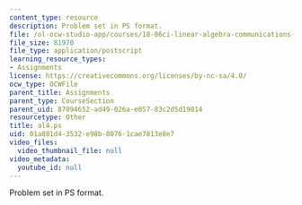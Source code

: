 ```yaml
---
content_type: resource
description: Problem set in PS format.
file: /ol-ocw-studio-app/courses/18-06ci-linear-algebra-communications-intensive-spring-2004/01a881d43532e98b80761cae7813e8e7_al4.ps
file_size: 81970
file_type: application/postscript
learning_resource_types:
- Assignments
license: https://creativecommons.org/licenses/by-nc-sa/4.0/
ocw_type: OCWFile
parent_title: Assignments
parent_type: CourseSection
parent_uid: 87094652-ad49-026a-e057-83c2d5d19014
resourcetype: Other
title: al4.ps
uid: 01a881d4-3532-e98b-8076-1cae7813e8e7
video_files:
  video_thumbnail_file: null
video_metadata:
  youtube_id: null
---
```

Problem set in PS format.